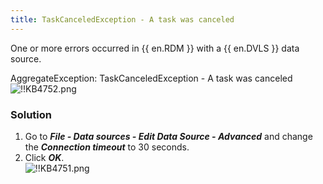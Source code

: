```yaml
---
title: TaskCanceledException - A task was canceled
---
```

One or more errors occurred in {{ en.RDM }} with a {{ en.DVLS }} data source.  

AggregateException: TaskCanceledException - A task was canceled  
![!!KB4752.png](https://webdevolutions.azureedge.net/docs/en/kb/KB4752.png)
### Solution
1. Go to ***File - Data sources - Edit Data Source - Advanced*** and change the ***Connection timeout*** to 30 seconds.
1. Click ***OK***.  
![!!KB4751.png](https://webdevolutions.azureedge.net/docs/en/kb/KB4751.png)
